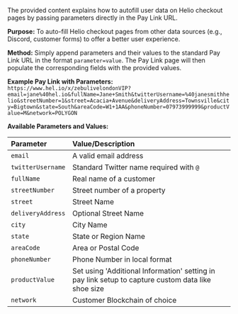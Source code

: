 The provided content explains how to autofill user data on Helio checkout pages by passing parameters directly in the Pay Link URL.

**Purpose:**
To auto-fill Helio checkout pages from other data sources (e.g., Discord, customer forms) to offer a better user experience.

**Method:**
Simply append parameters and their values to the standard Pay Link URL in the format `parameter=value`. The Pay Link page will then populate the corresponding fields with the provided values.

**Example Pay Link with Parameters:**
`https://www.hel.io/x/zebulivelondonVIP?email=jane%40hel.io&fullName=Jane+Smith&twitterUsername=%40janesmithhelio&streetNumber=1&street=Acacia+Avenue&deliveryAddress=Townsville&city=Bigtown&state=South&areaCode=W1+1AA&phoneNumber=07973999999&productValue=M&network=POLYGON`

**Available Parameters and Values:**

| Parameter         | Value/Description                                                                                  |
| :---------------- | :------------------------------------------------------------------------------------------------- |
| `email`           | A valid email address                                                                              |
| `twitterUsername` | Standard Twitter name required with `@`                                                            |
| `fullName`        | Real name of a customer                                                                            |
| `streetNumber`    | Street number of a property                                                                        |
| `street`          | Street Name                                                                                        |
| `deliveryAddress` | Optional Street Name                                                                               |
| `city`            | City Name                                                                                          |
| `state`           | State or Region Name                                                                               |
| `areaCode`        | Area or Postal Code                                                                                |
| `phoneNumber`     | Phone Number in local format                                                                       |
| `productValue`    | Set using 'Additional Information' setting in pay link setup to capture custom data like shoe size |
| `network`         | Customer Blockchain of choice                                                                      |
